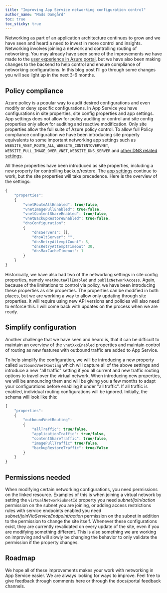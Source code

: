 ```yaml
---
title: "Improving App Service networking configuration control"
author_name: "Mads Damgård"
toc: true
toc_sticky: true
---
```


Networking as part of an application architecture continues to grow and we have seen and heard a need to invest in more control and insights. Networking involves joining a network and controlling routing of networking. You may already have seen some of the improvements we have made to the [user experience in Azure portal](https://azure.github.io/AppService/2024/02/01/Networking-UX-improvements.html), but we have also been making changes to the backend to help control and ensure compliance of networking configurations. In this blog post I'll go through some changes you will see light up in the next 3-6 months.

## Policy compliance

Azure policy is a popular way to audit desired configurations and even modify or deny specific configurations. In App Service you have configurations in site properties, site config properties and app settings. App settings does not allow for policy auditing or control and site config properties only allow for auditing and reactive modification. Only site properties allow the full suite of Azure policy control. To allow full Policy compliance configuration we have been introducing site property equivalents to some important networking app settings such as `WEBSITE_VNET_ROUTE_ALL`, `WEBSITE_CONTENTOVERVNET`, `WEBSITE_PULL_IMAGE_OVER_VNET`, `WEBSITE_DNS_SERVER` and [other DNS related settings](https://learn.microsoft.com/azure/app-service/overview-name-resolution#configuring-dns-servers).

All these properties have been introduced as site properties, including a new property for controlling backup/restore. The [app settings](https://learn.microsoft.com/azure/app-service/overview-vnet-integration#routing-app-settings) continue to work, but the site properties will take precedence. Here is the overview of the settings:

```javascript
{
    "properties":
    {
        "vnetRouteAllEnabled": true/false,
        "vnetImagePullEnabled": true/false,
        "vnetContentShareEnabled": true/false,
        "vnetBackupRestoreEnabled": true/false,
        "dnsConfiguration":
        {
            "dnsServers": [],
            "dnsAltServer": "",
            "dnsRetryAttemptCount": 3,
            "dnsRetryAttemptTimeout" 30,
            "dnsMaxCacheTimeout": 1
        }
    }
}
```

Historically, we have also had two of the networking settings in site config properties, namely `vnetRouteAllEnabled` and `publicNetworkAccess`. Again, because of the limitations to control via policy, we have been introducing these properties as site properties. The properties can be modified in both places, but we are working a way to allow only updating through site properties. It will require using new API versions and policies will also need to enforce this. I will come back with updates on the process when we are ready.

## Simplify configuration

Another challenge that we have seen and heard is, that it can be difficult to maintain an overview of the `vnetXxxEnabled` properties and maintain control of routing as new features with outbound traffic are added to App Service.

To help simplify the configuration, we will be introducing a new property called `outboundVnetRouting` which will capture all of the above settings and introduce a new "all traffic" setting if you all current and new traffic routing options to travel over the virtual network. When introducing new properties, we will be announcing them and will be giving you a few months to adapt your configurations before enabling it under "all traffic". If all traffic is enabled, individual routing configurations will be ignored. Initially, the schema will look like this:

```javascript
{
    "properties":
    {
        "outboundVnetRouting":
        {
            "allTraffic": true/false,
            "applicationTraffic": true/false,
            "contentShareTraffic": true/false,
            "imagePullTraffic" true/false,
            "backupRestoreTraffic": true/false
        }
    }
}
```

## Permissions needed

When modifying certain networking configurations, you need permissions on the linked resource. Examples of this is when joining a virtual network by setting the `virtualNetworkSubnetId` property you need _subnet/join/action_ permission on the subnet you are joining, or adding access restrictions rules with service endpoints enabled you need _subnet/joinViaServiceEndpoint/action_ permission on the subnet in addition to the permission to change the site itself. Whenever these configurations exist, they are currently revalidated on every update of the site, even if you are modifying something different. This is also something we are working on improving and will slowly be changing the behavior to only validate the permission if the property changes.

## Roadmap

We hope all of these improvements makes your work with networking in App Service easier. We are always looking for ways to improve. Feel free to give feedback through comments here or through the docs/portal feedback channels.
